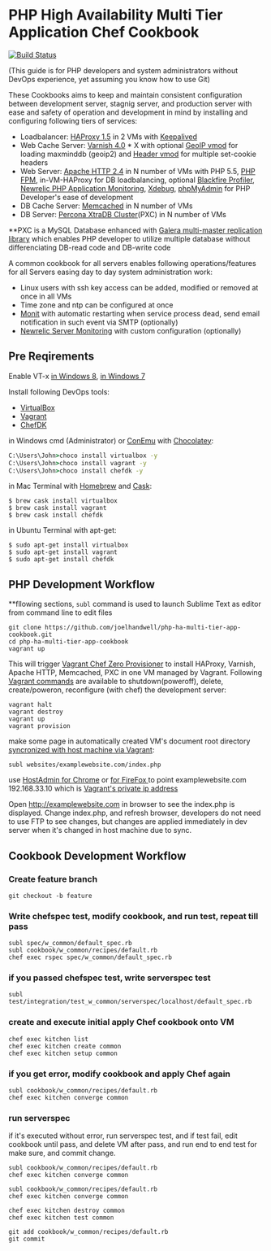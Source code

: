 PHP High Availability Multi Tier Application Chef Cookbook
==========================================================
[![Build Status](http://img.shields.io/travis/joelhandwell/php-ha-multi-tier-app-cookbook.svg)][travis]

[travis]: http://travis-ci.org/joelhandwell/php-ha-multi-tier-app-cookbook

(This guide is for PHP developers and system administrators without DevOps experience, yet assuming you know how to use Git)

These Cookbooks aims to keep and maintain consistent configuration between development server, stagnig server, and production server with ease and safety of operation and development in mind by installing and configuring following tiers of services:

- Loadbalancer: [HAProxy 1.5](http://www.haproxy.org/) in 2 VMs with [Keepalived](http://keepalived.org/)
- Web Cache Server: [Varnish 4.0](https://www.varnish-cache.org/) * X with optional [GeoIP vmod](https://github.com/simonvik/libvmod_maxminddb) for loading maxminddb (geoip2) and [Header vmod](https://github.com/varnish/libvmod-header) for multiple set-cookie headers
- Web Server: [Apache HTTP 2.4](httpd.apache.org/) in N number of VMs with PHP 5.5, [PHP FPM](http://php-fpm.org/), in-VM-HAProxy for DB loadbalancing, optional [Blackfire Profiler](https://blackfire.io/), [Newrelic PHP Application Monitoring](http://newrelic.com/php), [Xdebug](http://xdebug.org/), [phpMyAdmin](http://www.phpmyadmin.net/home_page/index.php) for PHP Developer's ease of development
- DB Cache Server: [Memcached](http://memcached.org/) in N number of VMs
- DB Server: [Percona XtraDB Cluster](https://www.percona.com/software/percona-xtradb-cluster)(PXC) in N number of VMs

**PXC is a MySQL Database enhanced with [Galera multi-master replication library](https://github.com/codership/galera) which enables PHP developer to utilize multiple database without differenciating DB-read code and DB-write code

A common cookbook for all servers enables following operations/features for all Servers easing day to day system administration work:
- Linux users with ssh key access can be added, modified or removed at once in all VMs
- Time zone and ntp can be configured at once
- [Monit](https://mmonit.com/monit/) with automatic restarting when service process dead, send email notification in such event via SMTP (optionally)
- [Newrelic Server Monitoring](http://newrelic.com/server-monitoring) with custom configuration (optionally)

## Pre Reqirements
Enable VT-x [in Windows 8](http://www.howtogeek.com/213795/how-to-enable-intel-vt-x-in-your-computers-bios-or-uefi-firmware/), [in Windows 7](http://www.sysprobs.com/disable-enable-virtualization-technology-bios)

Install following DevOps tools:
- [VirtualBox](http://www.oracle.com/technetwork/server-storage/virtualbox/downloads/index.html)
- [Vagrant](https://www.vagrantup.com/downloads.html)
- [ChefDK](https://downloads.chef.io/chef-dk/)

in Windows cmd (Administrator) or [ConEmu](https://chocolatey.org/packages/ConEmu) with [Chocolatey](https://chocolatey.org/):
```cmd
C:\Users\John>choco install virtualbox -y
C:\Users\John>choco install vagrant -y
C:\Users\John>choco install chefdk -y
```

in Mac Terminal with [Homebrew](http://brew.sh/) and [Cask](http://caskroom.io/):
```shell
$ brew cask install virtualbox
$ brew cask install vagrant
$ brew cask install chefdk
```

in Ubuntu Terminal with apt-get:
```shell
$ sudo apt-get install virtualbox
$ sudo apt-get install vagrant
$ sudo apt-get install chefdk
```

## PHP Development Workflow
**fllowing sections, ```subl``` command is used to launch Sublime Text as editor from command line to edit files

```shell
git clone https://github.com/joelhandwell/php-ha-multi-tier-app-cookbook.git
cd php-ha-multi-tier-app-cookbook
vagrant up
```

This will trigger [Vagrant Chef Zero Provisioner](http://docs.vagrantup.com/v2/provisioning/chef_zero.html) to install HAProxy, Varnish, Apache HTTP, Memcached, PXC in one VM managed by Vagrant. Following [Vagrant commands](http://docs.vagrantup.com/v2/cli/) are available to shutdown(poweroff), delete, create/poweron, reconfigure (with chef) the development server:
```shell
vagrant halt
vagrant destroy
vagrant up
vagrant provision
```

make some page in automatically created VM's document root directory [syncronized with host machine via Vagrant](http://docs.vagrantup.com/v2/synced-folders/):
```shell
subl websites/examplewebsite.com/index.php
```
use [HostAdmin for Chrome](https://chrome.google.com/webstore/detail/hostadmin-app/mfoaclfeiefiehgaojbmncmefhdnikeg?hl=en-US) or [for FireFox ](https://addons.mozilla.org/en-us/firefox/addon/hostadmin/) to point examplewebsite.com 192.168.33.10 which is [Vagrant's private ip address](http://docs.vagrantup.com/v2/networking/private_network.html)

Open http://examplewebsite.com in browser to see the index.php is displayed. Change index.php, and refresh browser, developers do not need to use FTP to see changes, but changes are applied immediately in dev server when it's changed in host machine due to sync.

## Cookbook Development Workflow

### Create feature branch
```shell
git checkout -b feature
```
### Write chefspec test, modify cookbook, and run test, repeat till pass
```shell
subl spec/w_common/default_spec.rb
subl cookbook/w_common/recipes/default.rb
chef exec rspec spec/w_common/default_spec.rb
```
### if you passed chefspec test, write serverspec test
```shell
subl test/integration/test_w_common/serverspec/localhost/default_spec.rb
```

### create and execute initial apply Chef cookbook onto VM
```shell
chef exec kitchen list
chef exec kitchen create common
chef exec kitchen setup common
```

### if you get error, modify cookbook and apply Chef again

```shell
subl cookbook/w_common/recipes/default.rb
chef exec kitchen converge common
```

### run serverspec
if it's executed without error, run serverspec test, and if test fail, edit cookbook until pass, and delete VM after pass, and run end to end test for make sure, and commit change.

```shell
subl cookbook/w_common/recipes/default.rb
chef exec kitchen converge common

subl cookbook/w_common/recipes/default.rb
chef exec kitchen converge common

chef exec kitchen destroy common
chef exec kitchen test common

git add cookbook/w_common/recipes/default.rb
git commit
```
